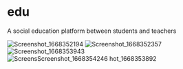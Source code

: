# edu

A social education platform between students and teachers

![Screenshot_1668352194](https://user-images.githubusercontent.com/115339438/210350296-371e3011-9a8d-4bad-aa3a-42e04971b5cc.png)
![Screenshot_1668352357](https://user-images.githubusercontent.com/115339438/210350330-51dc084c-70b6-4f36-9b7e-6b4807508ee6.png)
![Screenshot_1668353943](https://user-images.githubusercontent.com/115339438/210350396-dcf79ec8-2217-40b4-a13a-1d4863bf8798.png)
![Screens![Screenshot_1668354246](https://user-images.githubusercontent.com/115339438/210350520-0a6d3c50-a140-4b5b-bd63-d85d8224a84c.png)
hot_1668353892](https://user-images.githubusercontent.com/115339438/210350464-d560dbf6-fca9-4a73-a5f3-219d867df802.png)
